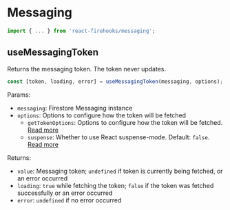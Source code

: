 # Messaging

```javascript
import { ... } from 'react-firehooks/messaging';
```

## useMessagingToken

Returns the messaging token. The token never updates.

```javascript
const [token, loading, error] = useMessagingToken(messaging, options);
```

Params:

-   `messaging`: Firestore Messaging instance
-   `options`: Options to configure how the token will be fetched
    -   `getTokenOptions`: Options to configure how the token will be fetched. [Read more](https://firebase.google.com/docs/reference/js/messaging_.gettokenoptions)
    -   `suspense`: Whether to use React suspense-mode. Default: `false`. [Read more](docs/react-suspense.md)

Returns:

-   `value`: Messaging token; `undefined` if token is currently being fetched, or an error occurred
-   `loading`: `true` while fetching the token; `false` if the token was fetched successfully or an error occurred
-   `error`: `undefined` if no error occurred

